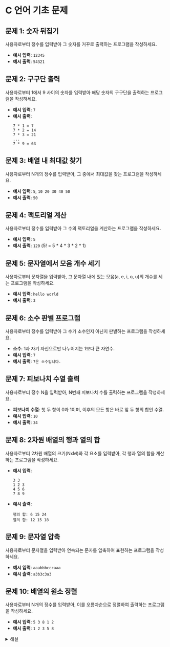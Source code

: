 
# C 언어 기초 문제

## 문제 1: 숫자 뒤집기
사용자로부터 정수를 입력받아 그 숫자를 거꾸로 출력하는 프로그램을 작성하세요.
- **예시 입력**: `12345`
- **예시 출력**: `54321`

## 문제 2: 구구단 출력
사용자로부터 1에서 9 사이의 숫자를 입력받아 해당 숫자의 구구단을 출력하는 프로그램을 작성하세요.
- **예시 입력**: `7`
- **예시 출력**: 
  ```
  7 * 1 = 7
  7 * 2 = 14
  7 * 3 = 21
  ...
  7 * 9 = 63
  ```

## 문제 3: 배열 내 최대값 찾기
사용자로부터 N개의 정수를 입력받아, 그 중에서 최대값을 찾는 프로그램을 작성하세요.
- **예시 입력**: `5`, `10 20 30 40 50`
- **예시 출력**: `50`

## 문제 4: 팩토리얼 계산
사용자로부터 정수를 입력받아 그 수의 팩토리얼을 계산하는 프로그램을 작성하세요.
- **예시 입력**: `5`
- **예시 출력**: `120` (5! = 5 * 4 * 3 * 2 * 1)

## 문제 5: 문자열에서 모음 개수 세기
사용자로부터 문자열을 입력받아, 그 문자열 내에 있는 모음(a, e, i, o, u)의 개수를 세는 프로그램을 작성하세요.
- **예시 입력**: `hello world`
- **예시 출력**: `3`

## 문제 6: 소수 판별 프로그램
사용자로부터 정수를 입력받아 그 수가 소수인지 아닌지 판별하는 프로그램을 작성하세요.
- **소수**: 1과 자기 자신으로만 나누어지는 1보다 큰 자연수.
- **예시 입력**: `7`
- **예시 출력**: `7은 소수입니다.`

## 문제 7: 피보나치 수열 출력
사용자로부터 정수 N을 입력받아, N번째 피보나치 수를 출력하는 프로그램을 작성하세요.
- **피보나치 수열**: 첫 두 항이 0과 1이며, 이후의 모든 항은 바로 앞 두 항의 합인 수열.
- **예시 입력**: `10`
- **예시 출력**: `34`

## 문제 8: 2차원 배열의 행과 열의 합
사용자로부터 2차원 배열의 크기(NxM)와 각 요소를 입력받아, 각 행과 열의 합을 계산하는 프로그램을 작성하세요.
- **예시 입력**:
  ```
  3 3
  1 2 3
  4 5 6
  7 8 9
  ```
- **예시 출력**:
  ```
  행의 합: 6 15 24
  열의 합: 12 15 18
  ```

## 문제 9: 문자열 압축
사용자로부터 문자열을 입력받아 연속되는 문자를 압축하여 표현하는 프로그램을 작성하세요.
- **예시 입력**: `aaabbbcccaaa`
- **예시 출력**: `a3b3c3a3`

## 문제 10: 배열의 원소 정렬
사용자로부터 N개의 정수를 입력받아, 이를 오름차순으로 정렬하여 출력하는 프로그램을 작성하세요.
- **예시 입력**: `5 3 8 1 2`
- **예시 출력**: `1 2 3 5 8`


<details>
<summary>해설</summary>


# C 언어 기초 문제 해설

## 문제 1: 숫자 뒤집기

### 해설
이 문제는 입력받은 정수를 문자열로 변환한 후, 그 문자열을 뒤집어서 다시 정수로 변환하는 과정을 통해 해결할 수 있습니다.

### 답안 코드
```c
#include <stdio.h>

int main() {
    int num, reversed = 0;
    printf("정수를 입력하세요: ");
    scanf("%d", &num);

    while (num != 0) {
        reversed = reversed * 10 + num % 10;
        num /= 10;
    }

    printf("뒤집은 숫자: %d\n", reversed);
    return 0;
}
```

## 문제 2: 구구단 출력

### 해설
입력받은 숫자의 구구단을 출력하기 위해, 1부터 9까지의 숫자를 곱해 그 결과를 출력하는 간단한 반복문을 사용합니다.

### 답안 코드
```c
#include <stdio.h>

int main() {
    int num;
    printf("출력할 구구단의 숫자를 입력하세요 (1-9): ");
    scanf("%d", &num);

    for (int i = 1; i <= 9; i++) {
        printf("%d * %d = %d\n", num, i, num * i);
    }
    return 0;
}
```

## 문제 3: 배열 내 최대값 찾기

### 해설
사용자로부터 입력받은 여러 정수 중에서 최대값을 찾기 위해, 배열을 사용하여 모든 값을 저장한 뒤 반복문을 통해 최대값을 찾습니다.

### 답안 코드
```c
#include <stdio.h>

int main() {
    int n;
    printf("정수의 개수를 입력하세요: ");
    scanf("%d", &n);

    int arr[n];
    printf("정수를 입력하세요: ");
    for (int i = 0; i < n; i++) {
        scanf("%d", &arr[i]);
    }

    int max = arr[0];
    for (int i = 1; i < n; i++) {
        if (arr[i] > max) {
            max = arr[i];
        }
    }

    printf("최대값: %d\n", max);
    return 0;
}
```

## 문제 4: 팩토리얼 계산

### 해설
팩토리얼 계산은 반복문을 사용하여 입력된 정수부터 1까지의 모든 수를 곱하는 방식으로 구현할 수 있습니다.

### 답안 코드
```c
#include <stdio.h>

int main() {
    int num;
    unsigned long long factorial = 1;
    printf("정수를 입력하세요: ");
    scanf("%d", &num);

    for (int i = 1; i <= num; i++) {
        factorial *= i;
    }

    printf("%d의 팩토리얼: %llu\n", num, factorial);
    return 0;
}
```

## 문제 5: 문자열에서 모음 개수 세기

### 해설
이 문제는 입력받은 문자열을 한 글자씩 검사하면서 모음인지 확인하고, 모음일 경우 그 개수를 증가시키는 방식으로 해결합니다.

### 답안 코드
```c
#include <stdio.h>
#include <string.h>

int main() {
    char str[100];
    int vowels = 0;
    printf("문자열을 입력하세요: ");
    scanf("%[^
]%*c", str);  // 문자열 입력

    for (int i = 0; i < strlen(str); i++) {
        char ch = str[i];
        if (ch == 'a' || ch == 'e' || ch == 'i' || ch == 'o' || ch == 'u' ||
            ch == 'A' || ch == 'E' || ch == 'I' || ch == 'O' || ch == 'U') {
            vowels++;
        }
    }

    printf("모음의 개수: %d\n", vowels);
    return 0;
}
```

## 문제 6: 소수 판별 프로그램

### 해설
소수는 1과 자기 자신으로만 나누어 떨어지는 수입니다. 따라서, 2부터 그 수의 제곱근까지 나누어 떨어지는 수가 있는지 검사하여 소수 여부를 판별할 수 있습니다.

### 답안 코드
```c
#include <stdio.h>
#include <math.h>

int main() {
    int num, isPrime = 1;
    printf("정수를 입력하세요: ");
    scanf("%d", &num);

    if (num < 2) {
        isPrime = 0;
    } else {
        for (int i = 2; i <= sqrt(num); i++) {
            if (num % i == 0) {
                isPrime = 0;
                break;
            }
        }
    }

    if (isPrime) {
        printf("%d은(는) 소수입니다.\n", num);
    } else {
        printf("%d은(는) 소수가 아닙니다.\n", num);
    }

    return 0;
}
```

## 문제 7: 피보나치 수열 출력

### 해설
피보나치 수열의 각 항은 바로 앞 두 항의 합으로 결정됩니다. 이를 반복문이나 재귀함수를 이용해 구현할 수 있습니다.

### 답안 코드
```c
#include <stdio.h>

int fibonacci(int n) {
    if (n <= 1) {
        return n;
    }
    return fibonacci(n - 1) + fibonacci(n - 2);
}

int main() {
    int n;
    printf("피보나치 수열의 N번째 항을 입력하세요: ");
    scanf("%d", &n);

    printf("%d번째 피보나치 수는 %d입니다.\n", n, fibonacci(n));
    return 0;
}
```

## 문제 8: 2차원 배열의 행과 열의 합

### 해설
이 문제는 2차원 배열의 각 행과 열의 합을 계산하기 위해 중첩 반복문을 사용하여 해결할 수 있습니다.

### 답안 코드
```c
#include <stdio.h>

int main() {
    int n, m;
    printf("2차원 배열의 크기(NxM)를 입력하세요: ");
    scanf("%d %d", &n, &m);

    int arr[n][m];
    printf("배열 요소를 입력하세요:\n");
    for (int i = 0; i < n; i++) {
        for (int j = 0; j < m; j++) {
            scanf("%d", &arr[i][j]);
        }
    }

    printf("행의 합: ");
    for (int i = 0; i < n; i++) {
        int rowSum = 0;
        for (int j = 0; j < m; j++) {
            rowSum += arr[i][j];
        }
        printf("%d ", rowSum);
    }
    printf("\n");

    printf("열의 합: ");
    for (int j = 0; j < m; j++) {
        int colSum = 0;
        for (int i = 0; i < n; i++) {
            colSum += arr[i][j];
        }
        printf("%d ", colSum);
    }
    printf("\n");

    return 0;
}
```

## 문제 9: 문자열 압축

### 해설
문자열을 반복하면서 연속되는 문자의 개수를 세고, 이를 압축된 형태로 표현하여 출력하는 프로그램입니다.

### 답안 코드
```c
#include <stdio.h>
#include <string.h>

int main() {
    char str[100];
    printf("문자열을 입력하세요: ");
    scanf("%s", str);

    int n = strlen(str);
    for (int i = 0; i < n; i++) {
        int count = 1;
        while (i < n - 1 && str[i] == str[i + 1]) {
            count++;
            i++;
        }
        printf("%c%d", str[i], count);
    }
    printf("\n");

    return 0;
}
```

## 문제 10: 배열의 원소 정렬

### 해설
배열의 원소를 정렬하기 위해 다양한 알고리즘이 사용될 수 있습니다. 여기서는 가장 기본적인 버블 정렬을 사용하여 오름차순으로 정렬합니다.

### 답안 코드
```c
#include <stdio.h>

void bubbleSort(int arr[], int n) {
    for (int i = 0; i < n - 1; i++) {
        for (int j = 0; j < n - 1 - i; j++) {
            if (arr[j] > arr[j + 1]) {
                int temp = arr[j];
                arr[j] = arr[j + 1];
                arr[j + 1] = temp;
            }
        }
    }
}

int main() {
    int n;
    printf("정수의 개수를 입력하세요: ");
    scanf("%d", &n);

    int arr[n];
    printf("정수를 입력하세요: ");
    for (int i = 0; i < n; i++) {
        scanf("%d", &arr[i]);
    }

    bubbleSort(arr, n);

    printf("정렬된 배열: ");
    for (int i = 0; i < n; i++) {
        printf("%d ", arr[i]);
    }
    printf("\n");

    return 0;
}
```

  
</details>
